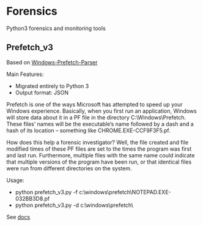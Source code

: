 # Forensics
Python3 forensics and monitoring tools

## Prefetch_v3
Based on [Windows-Prefetch-Parser](https://github.com/PoorBillionaire/Windows-Prefetch-Parser)

Main Features:
- Migrated entirely to Python 3
- Output format: JSON

Prefetch is one of the ways Microsoft has attempted to speed up your Windows experience. Basically, when you first run an application, Windows will store data about it in a PF file in the directory C:\Windows\Prefetch. These files’ names will be the executable’s name followed by a dash and a hash of its location – something like CHROME.EXE-CCF9F3F5.pf.

How does this help a forensic investigator? Well, the file created and file modified times of these PF files are set to the times the program was first and last run. Furthermore, multiple files with the same name could indicate that multiple versions of the program have been run, or that identical files were run from different directories on the system.

Usage:
* python prefetch_v3.py -f c:\windows\prefetch\NOTEPAD.EXE-032BB3D8.pf
* python prefetch_v3.py -d c:\windows\prefetch\

See [docs](https://github.com/PoorBillionaire/Windows-Prefetch-Parser)
